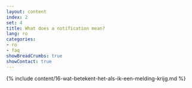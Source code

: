 ```yaml
---
layout: content
index: 2
set: 4 
title: What does a notification mean?
lang: ro
categories:
- ro
- faq
showBreadCrumbs: true
showContact: true
---
```

{% include content/16-wat-betekent-het-als-ik-een-melding-krijg.md %}
